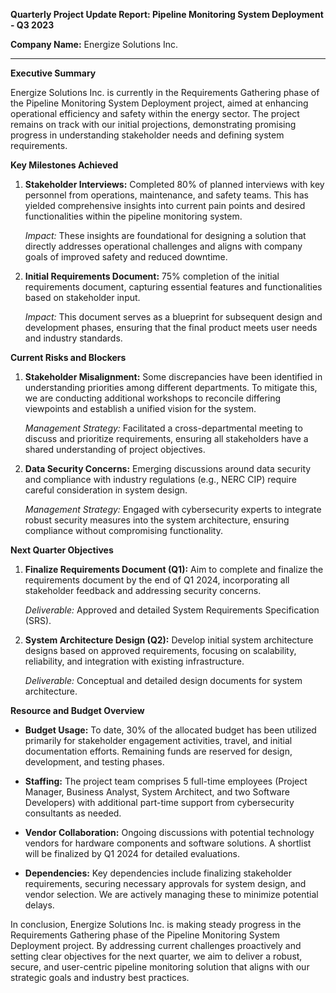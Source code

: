 **Quarterly Project Update Report: Pipeline Monitoring System Deployment - Q3 2023**

**Company Name:** Energize Solutions Inc.

---

**Executive Summary**

Energize Solutions Inc. is currently in the Requirements Gathering phase of the Pipeline Monitoring System Deployment project, aimed at enhancing operational efficiency and safety within the energy sector. The project remains on track with our initial projections, demonstrating promising progress in understanding stakeholder needs and defining system requirements.

**Key Milestones Achieved**

1. **Stakeholder Interviews:** Completed 80% of planned interviews with key personnel from operations, maintenance, and safety teams. This has yielded comprehensive insights into current pain points and desired functionalities within the pipeline monitoring system.

   *Impact:* These insights are foundational for designing a solution that directly addresses operational challenges and aligns with company goals of improved safety and reduced downtime.

2. **Initial Requirements Document:** 75% completion of the initial requirements document, capturing essential features and functionalities based on stakeholder input.

   *Impact:* This document serves as a blueprint for subsequent design and development phases, ensuring that the final product meets user needs and industry standards.

**Current Risks and Blockers**

1. **Stakeholder Misalignment:** Some discrepancies have been identified in understanding priorities among different departments. To mitigate this, we are conducting additional workshops to reconcile differing viewpoints and establish a unified vision for the system.

   *Management Strategy:* Facilitated a cross-departmental meeting to discuss and prioritize requirements, ensuring all stakeholders have a shared understanding of project objectives.

2. **Data Security Concerns:** Emerging discussions around data security and compliance with industry regulations (e.g., NERC CIP) require careful consideration in system design.

   *Management Strategy:* Engaged with cybersecurity experts to integrate robust security measures into the system architecture, ensuring compliance without compromising functionality.

**Next Quarter Objectives**

1. **Finalize Requirements Document (Q1):** Aim to complete and finalize the requirements document by the end of Q1 2024, incorporating all stakeholder feedback and addressing security concerns.

   *Deliverable:* Approved and detailed System Requirements Specification (SRS).

2. **System Architecture Design (Q2):** Develop initial system architecture designs based on approved requirements, focusing on scalability, reliability, and integration with existing infrastructure.

   *Deliverable:* Conceptual and detailed design documents for system architecture.

**Resource and Budget Overview**

- **Budget Usage:** To date, 30% of the allocated budget has been utilized primarily for stakeholder engagement activities, travel, and initial documentation efforts. Remaining funds are reserved for design, development, and testing phases.

- **Staffing:** The project team comprises 5 full-time employees (Project Manager, Business Analyst, System Architect, and two Software Developers) with additional part-time support from cybersecurity consultants as needed.

- **Vendor Collaboration:** Ongoing discussions with potential technology vendors for hardware components and software solutions. A shortlist will be finalized by Q1 2024 for detailed evaluations.

- **Dependencies:** Key dependencies include finalizing stakeholder requirements, securing necessary approvals for system design, and vendor selection. We are actively managing these to minimize potential delays.

In conclusion, Energize Solutions Inc. is making steady progress in the Requirements Gathering phase of the Pipeline Monitoring System Deployment project. By addressing current challenges proactively and setting clear objectives for the next quarter, we aim to deliver a robust, secure, and user-centric pipeline monitoring solution that aligns with our strategic goals and industry best practices.